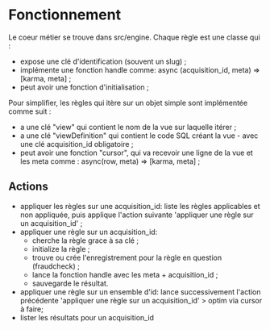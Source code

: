 # Fonctionnement

Le coeur métier se trouve dans src/engine. Chaque règle est une classe qui :
- expose une clé d'identification (souvent un slug) ;
- implémente une fonction handle comme: async (acquisition_id, meta) => [karma, meta] ;
- peut avoir une fonction d'initialisation ;

Pour simplifier, les règles qui itère sur un objet simple sont implémentée comme suit :
- a une clé "view" qui contient le nom de la vue sur laquelle itérer ;
- a une clé "viewDefinition" qui contient le code SQL créant la vue - avec une clé acquisition_id obligatoire ;
- peut avoir une fonction "cursor", qui va recevoir une ligne de la vue et les meta comme : async(row, meta) => [karma, meta] ;

## Actions

- appliquer les règles sur une acquisition_id: liste les règles applicables et non appliquée, puis applique l'action suivante 'appliquer une règle sur un acquisition_id' ;
- appliquer une règle sur un acquisition_id: 
  - cherche la règle grace à sa clé ;
  - initialize la règle ;
  - trouve ou crée l'enregistrement pour la règle en question (fraudcheck) ;
  - lance la fonction handle avec les meta + acquisition_id ;
  - sauvegarde le résultat.
- appliquer une règle sur un ensemble d'id: lance successivement l'action précédente 'appliquer une règle sur un acquisition_id' > optim via cursor à faire;
- lister les résultats pour un acquisition_id

